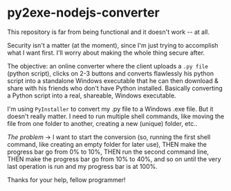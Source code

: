 # py2exe-nodejs-converter

This repository is far from being functional and it doesn't work -- at all.

Security isn't a matter (at the moment), since I'm just trying to accomplish what I want first. I'll worry about making the whole thing secure after.

The objective: an online converter where the client uploads a `.py file` (python script), clicks on 2-3 buttons and converts flawlessly his python script into a standalone Windows executable that he can then download & share with his friends who don't have Python installed. Basically converting a Python script into a real, shareable, Windows executable.

I'm using `PyInstaller` to convert my .py file to a Windows .exe file. But it doesn't really matter. 
I need to run multiple shell commands, like moving the file from one folder to another, creating a new (unique) folder, etc..

*The problem* -> I want to start the conversion (so, running the first shell command, like creating an empty folder for later use), THEN make the progress bar go from 0% to 10%, THEN run the second command line, THEN make the progress bar go from 10% to 40%, and so on until the very last operation is run and my progress bar is at 100%.

Thanks for your help, fellow programmer!
